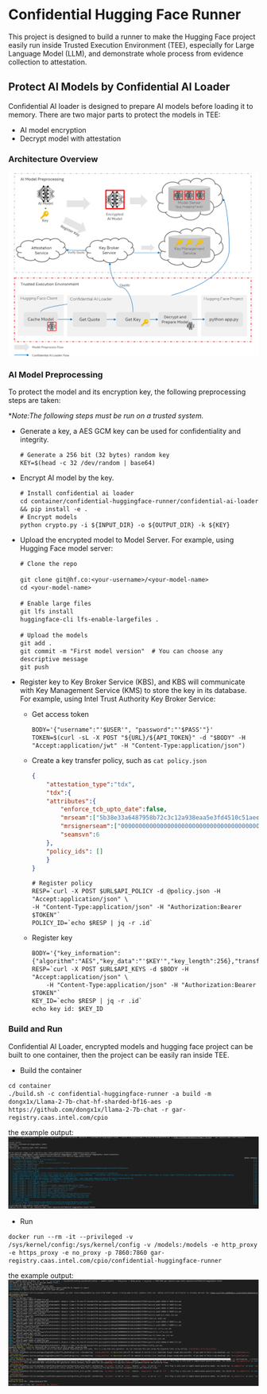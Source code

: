 # Confidential Hugging Face Runner

This project is designed to build a runner to make the Hugging Face project easily run inside
Trusted Execution Environment (TEE), especially for Large Language Model (LLM), and demonstrate
whole process from evidence collection to attestation.

## Protect AI Models by Confidential AI Loader

Confidential AI loader is designed to prepare AI models before loading it to memory. There are two
major parts to protect the models in TEE:

* AI model encryption
* Decrypt model with attestation

### Architecture Overview
![Architecture](docs/arch.png)

### AI Model Preprocessing

To protect the model and its encryption key, the following preprocessing steps are taken:

**Note:The following steps must be run on a trusted system.*

* Generate a key, a AES GCM key can be used for confidentiality and integrity.

    ```Shell
    # Generate a 256 bit (32 bytes) random key
    KEY=$(head -c 32 /dev/random | base64)
    ```

* Encrypt AI model by the key.

    ```Shell
    # Install confidential ai loader
    cd container/confidential-huggingface-runner/confidential-ai-loader && pip install -e .
    # Encrypt models
    python crypto.py -i ${INPUT_DIR} -o ${OUTPUT_DIR} -k ${KEY}
    ```

* Upload the encrypted model to Model Server. For example, using Hugging Face model server:

    ```Shell
    # Clone the repo

    git clone git@hf.co:<your-username>/<your-model-name>
    cd <your-model-name>

    # Enable large files
    git lfs install
    huggingface-cli lfs-enable-largefiles .

    # Upload the models
    git add .
    git commit -m "First model version"  # You can choose any descriptive message
    git push
    ```

* Register key to Key Broker Service (KBS), and KBS will communicate with Key Management Service (KMS) to store the key in its database. For example, using Intel Trust Authority Key Broker Service:

    * Get access token

        ```Shell
        BODY='{"username":"'$USER'", "password":"'$PASS'"}'
        TOKEN=$(curl -sL -X POST "${URL}/${API_TOKEN}" -d "$BODY" -H "Accept:application/jwt" -H "Content-Type:application/json")

        ```
    * Create a key transfer policy, such as `cat policy.json`

        ```JSON
        {
            "attestation_type":"tdx",
            "tdx":{
            "attributes":{
                "enforce_tcb_upto_date":false,
                "mrseam":["5b38e33a6487958b72c3c12a938eaa5e3fd4510c51aeeab58c7d5ecee41d7c436489d6c8e4f92f160b7cad34207b00c1"],
                "mrsignerseam":["000000000000000000000000000000000000000000000000000000000000000000000000000000000000000000000000"],
                "seamsvn":6
            },
            "policy_ids": []
            }
        }
        ```

        ```Shell
        # Register policy
        RESP=`curl -X POST $URL$API_POLICY -d @policy.json -H "Accept:application/json" \
        -H "Content-Type:application/json" -H "Authorization:Bearer $TOKEN"`
        POLICY_ID=`echo $RESP | jq -r .id`
        ```

    * Register key

        ```Shell
        BODY='{"key_information":{"algorithm":"AES","key_data":"'$KEY'","key_length":256},"transfer_policy_id":"'$POLICY_ID'"}'
        RESP=`curl -X POST $URL$API_KEYS -d $BODY -H "Accept:application/json" \
            -H "Content-Type:application/json" -H "Authorization:Bearer $TOKEN"`
        KEY_ID=`echo $RESP | jq -r .id`
        echo key id: $KEY_ID
        ```

### Build and Run

Confidential AI Loader, encrypted models and hugging face project can be built to one container,
then the project can be easily ran inside TEE.

* Build the container

```Shell
cd container
./build.sh -c confidential-huggingface-runner -a build -m dongx1x/Llama-2-7b-chat-hf-sharded-bf16-aes -p https://github.com/dongx1x/llama-2-7b-chat -r gar-registry.caas.intel.com/cpio
```
the example output:
![Build container](docs/build.png)

* Run

```Shell
docker run --rm -it --privileged -v /sys/kernel/config:/sys/kernel/config -v /models:/models -e http_proxy -e https_proxy -e no_proxy -p 7860:7860 gar-registry.caas.intel.com/cpio/confidential-huggingface-runner
```

the example output:
![Run container](docs/run.png)
